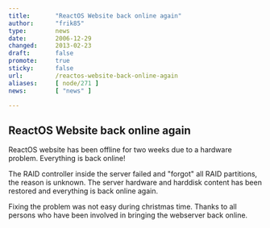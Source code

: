 ```yaml
---
title:       "ReactOS Website back online again"
author:      "frik85"
type:        news
date:        2006-12-29
changed:     2013-02-23
draft:       false
promote:     true
sticky:      false
url:         /reactos-website-back-online-again
aliases:     [ node/271 ]
news:        [ "news" ]

---
```


<h2>ReactOS Website back online again</h2>
<p>ReactOS website has been offline for two weeks due to a hardware problem. Everything is back online!</p>
<p>The RAID controller inside the server failed and &quot;forgot&quot; all RAID partitions, the reason is unknown. The server hardware and harddisk content has been restored and everything is back online again.</p>
<p>Fixing the problem was not easy during christmas time. Thanks to all persons who have been involved&nbsp;in bringing the webserver back online.</p>
